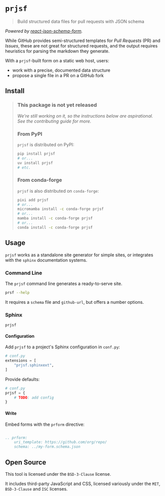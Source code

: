 # `prjsf`

> Build structured data files for pull requests with JSON schema

_Powered by [react-json-schema-form](https://react-jsonschema-form.readthedocs.io)._

While GitHub provides semi-structured templates for _Pull Requests_ (PR) and _Issues_,
these are not great for structured requests, and the output requires heuristics for
parsing the markdown they generate.

With a `prjsf`-built form on a static web host, users:

- work with a precise, documented data structure
- propose a single file in a PR on a GitHub fork

## Install

> ### This package is not yet released
>
> _We're still working on it, so the instructions below are aspirational. See the
> contributing guide for more._
>
> ### From PyPI
>
> `prjsf` is distributed on PyPI:
>
> ```bash
> pip install prjsf
> # or...
> uv install prjsf
> # etc.
> ```
>
> ### From conda-forge
>
> `prjsf` is also distributed on `conda-forge`:
>
> ```bash
> pixi add prjsf
> # or...
> micromamba install -c conda-forge prjsf
> # or...
> mamba install -c conda-forge prjsf
> # or...
> conda install -c conda-forge prjsf
> ```

## Usage

`prjsf` works as a standalone site generator for simple sites, or integrates with the
`sphinx` documentation systems.

### Command Line

The `prjsf` command line generates a ready-to-serve site.

```bash
prsf --help
```

It requires a `schema` file and `github-url`, but offers a number options.

### Sphinx

`prjsf`

#### Configuration

Add `prjsf` to a project's Sphinx configuration in `conf.py`:

```py
# conf.py
extensions = [
    "prjsf.sphinxext",
]
```

Provide defaults:

```py
# conf.py
prjsf = {
    # TODO: add config
}
```

#### Write

Embed forms with the `prform` directive:

```rst

.. prform:
    uri_template: https://github.com/org/repo/
    schema: ../my-form.schema.json
```

## Open Source

This tool is licensed under the `BSD-3-Clause` license.

It includes third-party JavaScript and CSS, licensed variously under the `MIT`,
`BSD-3-Clause` and `ISC` licenses.
